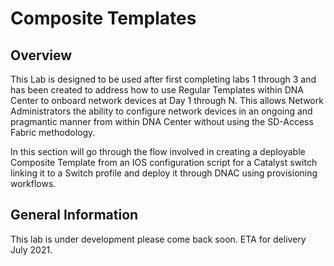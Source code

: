 # Composite Templates
## Overview
This Lab is designed to be used after first completing labs 1 through 3 and has been created to address how to use Regular Templates within DNA Center to onboard network devices at Day 1 through N. This allows Network Administrators the ability to configure network devices in an ongoing and pragmantic manner from within DNA Center without using the SD-Access Fabric methodology.

In this section will go through the flow involved in creating a deployable Composite Template from an IOS configuration script for a Catalyst switch linking it to a Switch profile and deploy it through DNAC using provisioning workflows.

## General Information
This lab is under development please come back soon. ETA for delivery July 2021.

